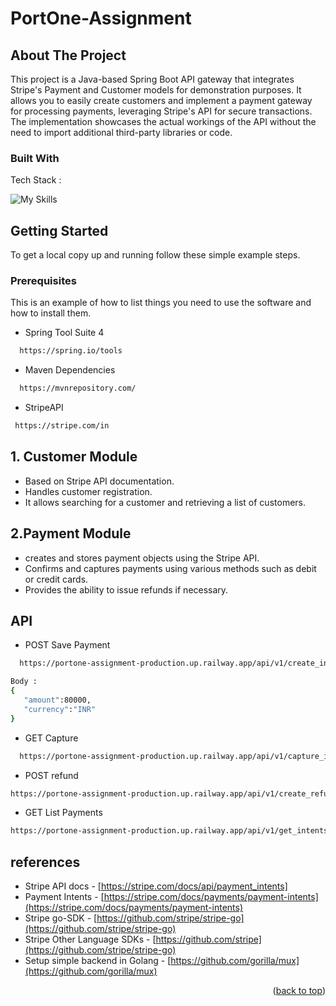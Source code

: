 # PortOne-Assignment







<!-- ABOUT THE PROJECT -->
## About The Project

This project is a Java-based Spring Boot API gateway that integrates Stripe's Payment and Customer models for demonstration purposes. It allows you to easily create customers and implement a payment gateway for processing payments, leveraging Stripe's API for secure transactions. The implementation showcases the actual workings of the API without the need to import additional third-party libraries or code.





### Built With

Tech Stack :

![My Skills](https://skillicons.dev/icons?i=java,spring,maven,github,git,vscode&theme=light)




<!-- GETTING STARTED -->
## Getting Started

To get a local copy up and running follow these simple example steps.

### Prerequisites

This is an example of how to list things you need to use the software and how to install them.
  
  * Spring Tool Suite 4

 ```sh
   https://spring.io/tools
   ```
  
   * Maven Dependencies

 ```sh
   https://mvnrepository.com/
   ```
   
   * StripeAPI 

 ```sh
  https://stripe.com/in
   ```




## 1. Customer Module

- Based on Stripe API documentation.
- Handles customer registration.
- It allows searching for a customer and retrieving a list of customers.
  
## 2.Payment Module
- creates and stores payment objects using the Stripe API.
- Confirms and captures payments using various methods such as debit or credit cards.
- Provides the ability to issue refunds if necessary.


<!-- API -->
## API
  
   * POST Save Payment
 ```sh
   https://portone-assignment-production.up.railway.app/api/v1/create_intent
   ```
 ```sh
 Body :
{
    "amount":80000,
    "currency":"INR"
}

   ```

   * GET Capture

 ```sh
   https://portone-assignment-production.up.railway.app/api/v1/capture_intent/pi_3PTeIg07mhhqo5690JIwgEW6
   ```

   * POST refund

 ```sh
 https://portone-assignment-production.up.railway.app/api/v1/create_refund/pi_3PTeIg07mhhqo5690JIwgEW6
   ```
 
  * GET List Payments

 ```sh
https://portone-assignment-production.up.railway.app/api/v1/get_intents
   ```


<!--References -->
## references
*  Stripe API docs - [](https://stripe.com/docs/api) [https://stripe.com/docs/api/payment_intents]
* Payment Intents - [https://stripe.com/docs/payments/payment-intents](https://stripe.com/docs/payments/payment-intents)
* Stripe go-SDK - [https://github.com/stripe/stripe-go](https://github.com/stripe/stripe-go)
*  Stripe Other Language SDKs - [https://github.com/stripe](https://github.com/stripe/stripe-go)
* Setup simple backend in Golang - [https://github.com/gorilla/mux](https://github.com/gorilla/mux)

<p align="right">(<a href="#readme-top">back to top</a>)</p>
